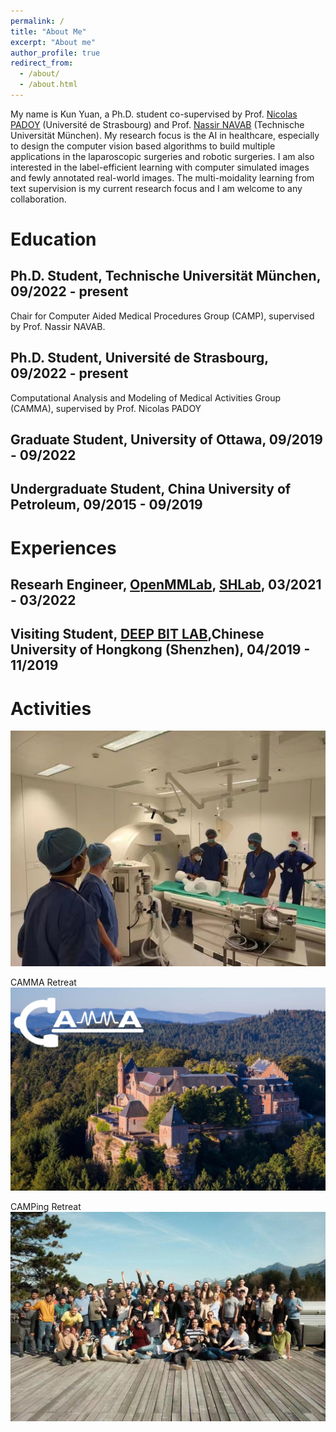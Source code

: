 ```yaml
---
permalink: /
title: "About Me"
excerpt: "About me"
author_profile: true
redirect_from: 
  - /about/
  - /about.html
---
```


My name is Kun Yuan, a Ph.D. student co-supervised by Prof. [Nicolas PADOY](http://camma.u-strasbg.fr/npadoy) (Université de Strasbourg) and Prof. [Nassir NAVAB](https://www.professoren.tum.de/navab-nassir) (Technische Universität München). My research focus is the AI in healthcare, especially to design the computer vision based algorithms to build multiple applications in the laparoscopic surgeries and robotic surgeries. I am also interested in the label-efficient learning with computer simulated images and fewly annotated real-world images. The multi-moidality learning from text supervision is my current research focus and I am welcome to any collaboration.

Education
======

Ph.D. Student, Technische Universität München, 09/2022 - present   
------
Chair for Computer Aided Medical Procedures Group (CAMP), supervised by Prof. Nassir NAVAB.      

Ph.D. Student, Université de Strasbourg, 09/2022 - present 
------
Computational Analysis and Modeling of Medical Activities Group (CAMMA), supervised by Prof. Nicolas PADOY       

Graduate Student, University of Ottawa, 09/2019 - 09/2022        
------

Undergraduate Student, China University of Petroleum, 09/2015 - 09/2019         
------


Experiences
======

Researh Engineer, [OpenMMLab](https://openmmlab.com/), [SHLab](https://www.shlab.org.cn/), 03/2021 - 03/2022  
------

Visiting Student, [DEEP BIT LAB](https://mypage.cuhk.edu.cn/academics/lizhen/),Chinese University of Hongkong (Shenzhen), 04/2019 - 11/2019        
------

Activities     
======
![Summer School at Institute of Image-Guided Surgery](/images/summer_school.jpg)

CAMMA Retreat
![CAMMA Retreat](/images/camma_retreat.jpg)

CAMPing Retreat
![CAMPing Retreat](/images/camp_retreat.jpg)

